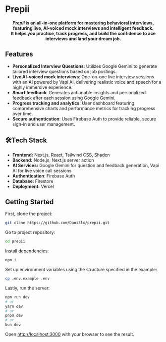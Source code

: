 # Prepii

<p align="center">
  <strong>
  <em>Prepii</em> is an all-in-one platform for mastering behavioral interviews, featuring live, AI-voiced mock interviews and intelligent feedback.<br>
    It helps you practice, track progress, and build the confidence to ace interviews and land your dream job.
  </strong>
</p>

## Features

- **Personalized Interview Questions**: Utilizes Google Gemini to generate tailored interview questions based on job postings.
- **Live AI-voiced mock interviews**: One-on-one live interview sessions with an AI powered by Vapi AI, delivering realistic voice and speech for a highly immersive experience.
- **Smart feedback**: Generates actionable insights and personalized feedback after each session using Google Gemini.
- **Progress tracking and analytics**: User dashboard featuring comprehensive charts and performance metrics for tracking progress over time.
- **Secure authentication**: Uses Firebase Auth to provide reliable, secure sign-in and user management.

## 🛠Tech Stack

- **Frontend:** Next.js, React, Tailwind CSS, Shadcn
- **Backend:** Node.js, Next.js server action
- **AI Services:** Google Gemini for question and feedback generation, Vapi AI for live voice call sessions
- **Authentication**: Firebase Auth
- **Database**: Firestore
- **Deployment:** Vercel

## Getting Started

First, clone the project:
```bash
git clone https://github.com/Dani3lx/prepii.git
```

Go to project repository:
```bash
cd prepii
```

Install dependencies:
```bash
npm i
```

Set up environment variables using the structure specified in the example:
```bash
cp .env.example .env
```

Lastly, run the server:
```bash
npm run dev
# or
yarn dev
# or
pnpm dev
# or
bun dev
```

Open [http://localhost:3000](http://localhost:3000) with your browser to see the result.
